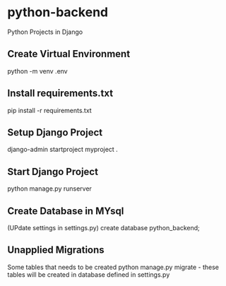 # python-backend
Python Projects in Django

## Create Virtual Environment
python -m venv .env

## Install requirements.txt
pip install -r requirements.txt

## Setup Django Project
django-admin startproject myproject .

## Start Django Project
python manage.py runserver

## Create Database in MYsql
(UPdate settings in settings.py)
create database python_backend;

## Unapplied Migrations
Some tables that needs to be created
python manage.py migrate - these tables will be created in database defined in settings.py